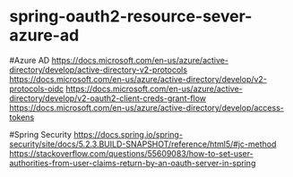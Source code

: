 # spring-oauth2-resource-sever-azure-ad

#Azure AD
https://docs.microsoft.com/en-us/azure/active-directory/develop/active-directory-v2-protocols
https://docs.microsoft.com/en-us/azure/active-directory/develop/v2-protocols-oidc
https://docs.microsoft.com/en-us/azure/active-directory/develop/v2-oauth2-client-creds-grant-flow
https://docs.microsoft.com/en-us/azure/active-directory/develop/access-tokens


#Spring Security
https://docs.spring.io/spring-security/site/docs/5.2.3.BUILD-SNAPSHOT/reference/html5/#jc-method
https://stackoverflow.com/questions/55609083/how-to-set-user-authorities-from-user-claims-return-by-an-oauth-server-in-spring